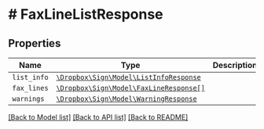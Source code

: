 # # FaxLineListResponse



## Properties

Name | Type | Description | Notes
------------ | ------------- | ------------- | -------------
| `list_info` | [```\Dropbox\Sign\Model\ListInfoResponse```](ListInfoResponse.md) |    |  |
| `fax_lines` | [```\Dropbox\Sign\Model\FaxLineResponse[]```](FaxLineResponse.md) |    |  |
| `warnings` | [```\Dropbox\Sign\Model\WarningResponse```](WarningResponse.md) |    |  |

[[Back to Model list]](../../README.md#models) [[Back to API list]](../../README.md#endpoints) [[Back to README]](../../README.md)
